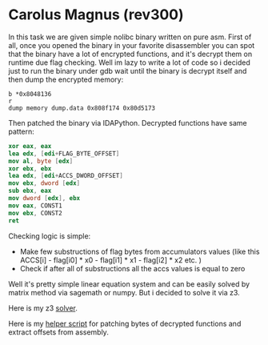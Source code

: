 # Carolus Magnus (rev300)

In this task we are given simple nolibc binary written on pure asm.
First of all, once you opened the binary in your favorite disassembler you can spot that the binary have a lot of encrypted functions, and it's decrypt them on runtime due flag checking. Well im lazy to write a lot of code so i decided just to run the binary under gdb wait until the binary is decrypt itself and then dump the encrypted memory:
```
b *0x8048136
r
dump memory dump.data 0x808f174 0x80d5173
```
Then patched the binary via IDAPython. Decrypted functions have same pattern:
```nasm
xor eax, eax
lea edx, [edi+FLAG_BYTE_OFFSET]
mov al, byte [edx]
xor ebx, ebx
lea edx, [edi+ACCS_DWORD_OFFSET]
mov ebx, dword [edx]
sub ebx, eax
mov dword [edx], ebx
mov eax, CONST1
mov ebx, CONST2
ret
```
Checking logic is simple:
- Make few substructions of flag bytes from accumulators values (like this ACCS[i] - flag[i0] * x0 - flag[i1] * x1 - flag[i2] * x2 etc. )
- Check if after all of substructions all the accs values is equal to zero

Well it's pretty simple linear equation system and can be easily solved by matrix method via sagemath or numpy. But i decided to solve it via z3.

Here is my z3 [solver](./solver.py).

Here is my [helper script](./helper.py) for patching bytes of decrypted functions and extract offsets from assembly.
